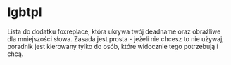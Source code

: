 # lgbtpl
Lista do dodatku foxreplace, która ukrywa twój deadname oraz obraźliwe dla mniejszości słowa. Zasada jest prosta - jeżeli nie chcesz to nie używaj, poradnik jest kierowany tylko do osób, które widocznie tego potrzebują i chcą.
